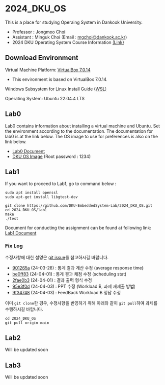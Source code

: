# 2024_DKU_OS


This is a place for studying Operaing System in Dankook University.
- Professor : Jongmoo Choi
- Assistant : Minguk Choi (Email : mgchoi@dankook.ac.kr)
- 2024 DKU Operating System Course Information [(Link)](http://embedded.dankook.ac.kr/~choijm/course/course.html#OS)


## Download Environment
Virtual Machine Platform: [VirtualBox 7.0.14](https://www.virtualbox.org/wiki/Downloads)
- This environment is based on VirtualBox 7.0.14.

Windows Subsystem for Linux Install Guide [(WSL)](https://docs.microsoft.com/ko-KR/windows/wsl/install-win10#step-4---download-the-linux-kernel-update-package)

Operating System: Ubuntu 22.04.4 LTS

## Lab0
Lab0 contains information about installing a virtual machine and Ubuntu. Set the environment according to the documentation. The documentation for lab0 is at the link below. The OS image to use for preferences is also on the link below. 
- [Lab0 Document](./[DKU_OS_LAB0]%20Linux%20Image%20Manual.pdf)
- [DKU OS Image](https://drive.google.com/file/d/1YHhEv67pzsZ3nJT6q4Fb9FXHWTRmTeex/view?usp=sharing) (Root password : 1234)


## Lab1
If you want to proceed to Lab1, go to command below :
```
sudo apt install openssl
sudo apt-get install libgtest-dev

git clone https://github.com/DKU-EmbeddedSystem-Lab/2024_DKU_OS.git
cd 2024_DKU_OS/lab1
make
./test
```

Document for conducting the assignment can be found at following link: [Lab1 Document](./[DKU_OS_LAB1]%20CPU_Scheduler_Simulator.pdf)

### Fix Log
수정사항에 대한 설명은 [git issue](https://github.com/DKU-EmbeddedSystem-Lab/2024_DKU_OS/issues/2)를 참고하시길 바랍니다.

- [901265a](https://github.com/DKU-EmbeddedSystem-Lab/2024_DKU_OS/commit/901265af11ff4ba8341a8ed6639b32d86931b04b) (24-03-28) : 통계 결과 계산 수정 (average response time)
- [be0ff83](https://github.com/DKU-EmbeddedSystem-Lab/2024_DKU_OS/commit/be0ff833658c50aa39081c7953f8e00be8c9a49f) (24-04-01) : 통계 결과 채점 수정 (scheduling stat)
- [2fae0b3](https://github.com/DKU-EmbeddedSystem-Lab/2024_DKU_OS/commit/2fae0b3ec37bee4e1b95924538a3ae3c2f6baf2e) (24-04-01) : 결과 출력 형식 수정
- [95e3f0d](https://github.com/DKU-EmbeddedSystem-Lab/2024_DKU_OS/commit/95e3f0dc0c879c9bff9518e1130c695b073ceff2) (24-04-03) : PPT 수정 (Workload B, 과제 재제출 방법)
- [9f34748](https://github.com/DKU-EmbeddedSystem-Lab/2024_DKU_OS/commit/9f34748dc4ab2598eb5ab4a25499bda9038b3e77) (24-04-03) : FeedBack Workload B 정답 수정

이미 `git clone`한 경우, 수정사항을 반영하기 위해 아래와 같이 `git pull`하여 과제를 수행하시길 바랍니다.
```
cd 2024_DKU_OS
git pull origin main 
```

## Lab2
Will be updated soon
## Lab3
Will be updated soon
